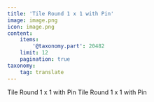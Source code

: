 ```yaml
---
title: 'Tile Round 1 x 1 with Pin'
image: image.png
icon: image.png
content:
    items:
        '@taxonomy.part': 20482
    limit: 12
    pagination: true
taxonomy:
    tag: translate
---
```


Tile Round 1 x 1 with Pin
Tile Round 1 x 1 with Pin
